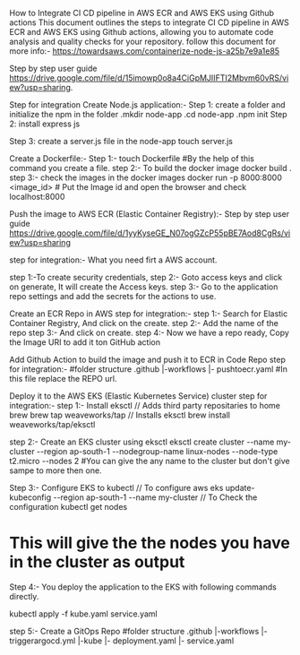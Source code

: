How to Integrate CI CD pipeline in AWS ECR and AWS EKS using Github actions
This document outlines the steps to integrate CI CD pipeline in AWS ECR and AWS EKS using Github actions, allowing you to automate code analysis and quality checks for your repository.
follow this document for more info:- https://towardsaws.com/containerize-node-js-a25b7e9a1e85

Step by step user guide https://drive.google.com/file/d/15imowp0o8a4CiGpMJIIFTI2Mbvm60vRS/view?usp=sharing.

Step for integration
Create Node.js application:- 
Step 1: create a folder and initialize the npm in the folder
          .mkdir node-app
          .cd node-app
          .npm init
Step 2: install express js

Step 3: create a server.js file in the node-app 
        touch server.js
        
Create a Dockerfile:-
Step 1:- touch Dockerfile #By the help of this command you create a file.
step 2:- To build the docker image
          docker build .
step 3:- check the images in the
          docker images
          docker run -p 8000:8000 <image_id> # Put the Image id and open the browser and check localhost:8000


Push the image to AWS ECR (Elastic Container Registry):- 
Step by step user guide https://drive.google.com/file/d/1yyKyseGE_N07ogGZcP55pBE7Aod8CgRs/view?usp=sharing

step for integration:-
What you need firt a AWS account.

step 1:-To create security credentials,
step 2:- Goto access keys and click on generate, It will create the Access keys.
step 3:- Go to the application repo settings and add the secrets for the actions to use.


Create an ECR Repo in AWS
step for integration:- 
step 1:- Search for Elastic Container Registry, And click on the create.
step 2:- Add the name of the repo
step 3:- And click on create.
step 4:- Now we have a repo ready, Copy the Image URI to add it ton GitHub action


Add Github Action to build the image and push it to ECR in Code Repo
step for integration:- 
#folder structure
.github
|-workflows
      |- pushtoecr.yaml #In this file replace the REPO url.



Deploy it to the AWS EKS (Elastic Kubernetes Service) cluster
step for integration:- 
step 1:- Install eksctl
// Adds third party repositaries to home brew
brew tap weaveworks/tap
// Installs eksctl
brew install weaveworks/tap/eksctl

step 2:-  Create an EKS cluster using eksctl
eksctl create cluster --name my-cluster --region ap-south-1 --nodegroup-name linux-nodes  --node-type t2.micro --nodes 2
#You can give the any name to the cluster but don't give sampe to more then one.

Step 3:- Configure EKS to kubectl
// To configure
aws eks update-kubeconfig --region ap-south-1 --name my-cluster
// To Check the configuration 
kubectl get nodes
# This will give the the nodes you have in the cluster as output

Step 4:- You deploy the application to the EKS with following commands directly.

kubectl apply -f  kube.yaml service.yaml

step 5:- Create a GitOps Repo
#folder structure
.github
|-workflows
      |- triggerargocd.yml
|-kube
   |- deployment.yaml
   |- service.yaml
   
   
   

